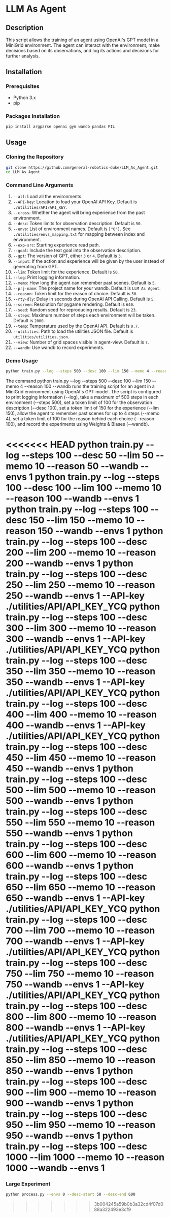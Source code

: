 # LLM As Agent

## Description
This script allows the training of an agent using OpenAI's GPT model in a MiniGrid environment. The agent can interact with the environment, make decisions based on its observations, and log its actions and decisions for further analysis.

## Installation

### Prerequisites
- Python 3.x
- pip

### Packages Installation
```bash
pip install argparse openai gym wandb pandas PIL
```

## Usage

### Cloning the Repository
```bash
git clone https://github.com/general-robotics-duke/LLM_As_Agent.git
cd LLM_As_Agent
```

### Command Line Arguments

1. `--all`: Load all the environments.
2. `--API-key`: Location to load your OpenAI API Key. Default is `./utilities/API/API_KEY`.
3. `--cross`: Whether the agent will bring experience from the past environment.
4. `--desc`: Token limits for observation description. Default is `50`.
5. `--envs`: List of environment names. Default is `["0"]`. See `./utilities/envs_mapping.txt` for mapping between index and environment.
6. `--exp-src`: Starting experience read path.
7. `--goal`: Include the text goal into the observation description.
8. `--gpt`: The version of GPT, either `3` or `4`. Default is `3`.
9. `--input`: If the action and experience will be given by the user instead of generating from GPT.
10. `--lim`: Token limit for the experience. Default is `50`.
11. `--log`: Print logging information.
12. `--memo`: How long the agent can remember past scenes. Default is `5`.
13. `--prj-name`: The project name for your wandb. Default is `LLM As Agent`.
14. `--reason`: Token limit for the reason of choice. Default is `50`.
15. `--rty-dly`: Delay in seconds during OpenAI API Calling. Default is `5`.
16. `--screen`: Resolution for pygame rendering. Default is `640`.
17. `--seed`: Random seed for reproducing results. Default is `23`.
18. `--steps`: Maximum number of steps each environment will be taken. Default is `2000`.
19. `--temp`: Temperature used by the OpenAI API. Default is `0.7`.
20. `--utilities`: Path to load the utilities JSON file. Default is `utilities/utilities.json`.
21. `--view`: Number of grid spaces visible in agent-view. Default is `7`.
22. `--wandb`: Use wandb to record experiments.

### Demo Usage
```bash
python train.py --log --steps 500 --desc 100 --lim 150 --memo 4 --reason 100 --wandb
```
The command python train.py --log --steps 500 --desc 100 --lim 150 --memo 4 --reason 100 --wandb runs the training script for an agent in a MiniGrid environment using OpenAI's GPT model. The script is configured to print logging information (--log), take a maximum of 500 steps in each environment (--steps 500), set a token limit of 100 for the observation description (--desc 100), set a token limit of 150 for the experience (--lim 150), allow the agent to remember past scenes for up to 4 steps (--memo 4), set a token limit of 100 for the reason behind each choice (--reason 100), and record the experiments using Weights & Biases (--wandb).

<<<<<<< HEAD
python train.py --log --steps 100 --desc 50 --lim 50 --memo 10 --reason 50 --wandb --envs 1
python train.py --log --steps 100 --desc 100 --lim 100 --memo 10 --reason 100 --wandb --envs 1
python train.py --log --steps 100 --desc 150 --lim 150 --memo 10 --reason 150 --wandb --envs 1 
python train.py --log --steps 100 --desc 200 --lim 200 --memo 10 --reason 200 --wandb --envs 1
python train.py --log --steps 100 --desc 250 --lim 250 --memo 10 --reason 250 --wandb --envs 1 --API-key ./utilities/API/API_KEY_YCQ
python train.py --log --steps 100 --desc 300 --lim 300 --memo 10 --reason 300 --wandb --envs 1 --API-key ./utilities/API/API_KEY_YCQ
python train.py --log --steps 100 --desc 350 --lim 350 --memo 10 --reason 350 --wandb --envs 1 --API-key ./utilities/API/API_KEY_YCQ
python train.py --log --steps 100 --desc 400 --lim 400 --memo 10 --reason 400 --wandb --envs 1 --API-key ./utilities/API/API_KEY_YCQ
python train.py --log --steps 100 --desc 450 --lim 450 --memo 10 --reason 450 --wandb --envs 1
python train.py --log --steps 100 --desc 500 --lim 500 --memo 10 --reason 500 --wandb --envs 1
python train.py --log --steps 100 --desc 550 --lim 550 --memo 10 --reason 550 --wandb --envs 1
python train.py --log --steps 100 --desc 600 --lim 600 --memo 10 --reason 600 --wandb --envs 1
python train.py --log --steps 100 --desc 650 --lim 650 --memo 10 --reason 650 --wandb --envs 1 --API-key ./utilities/API/API_KEY_YCQ
python train.py --log --steps 100 --desc 700 --lim 700 --memo 10 --reason 700 --wandb --envs 1 --API-key ./utilities/API/API_KEY_YCQ
python train.py --log --steps 100 --desc 750 --lim 750 --memo 10 --reason 750 --wandb --envs 1 --API-key ./utilities/API/API_KEY_YCQ
python train.py --log --steps 100 --desc 800 --lim 800 --memo 10 --reason 800 --wandb --envs 1 --API-key ./utilities/API/API_KEY_YCQ
python train.py --log --steps 100 --desc 850 --lim 850 --memo 10 --reason 850 --wandb --envs 1
python train.py --log --steps 100 --desc 900 --lim 900 --memo 10 --reason 900 --wandb --envs 1
python train.py --log --steps 100 --desc 950 --lim 950 --memo 10 --reason 950 --wandb --envs 1
python train.py --log --steps 100 --desc 1000 --lim 1000 --memo 10 --reason 1000 --wandb --envs 1
=======
### Large Experiment
```bash
python process.py --envs 0 --desc-start 50 --desc-end 600
```
>>>>>>> 3b004245a59b0b3a32cd4f07d088a322493e3cf9
